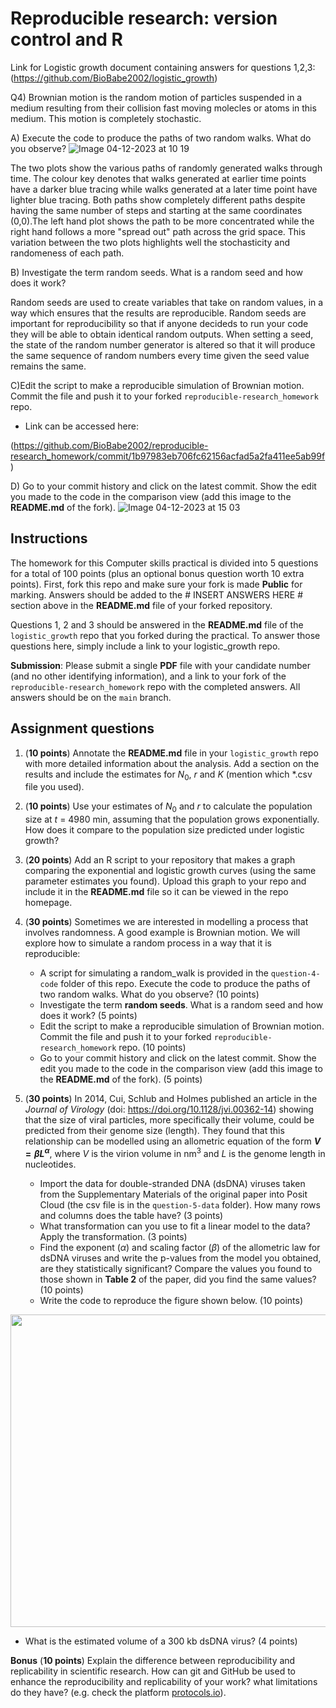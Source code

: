 # Reproducible research: version control and R

Link for Logistic growth document containing answers for questions 1,2,3:
(https://github.com/BioBabe2002/logistic_growth)

Q4) Brownian motion is the random motion of particles suspended in a medium resulting from their collision fast moving molecles or atoms in this medium. This motion is completely stochastic.

A) Execute the code to produce the paths of two random walks. What do you observe?
![Image 04-12-2023 at 10 19](https://github.com/BioBabe2002/reproducible-research_homework/assets/150148922/da7cae40-0d77-4257-af43-c46ae9056627)

The two plots show the various paths of randomly generated walks through time. The colour key denotes that walks generated at earlier time points have a darker blue tracing while walks generated at a later time point have lighter blue tracing. Both paths show completely different paths despite having the same number of steps and starting at the same coordinates (0,0).The left hand plot shows the path to be more concentrated while the right hand follows a more "spread out" path across the grid space. This variation between the two plots highlights well the stochasticity and randomeness of each path. 

B) Investigate the term random seeds. What is a random seed and how does it work?

Random seeds are used to create variables that take on random values, in a way which ensures that the results are reproducible. Random seeds are important for reproducibility so that if anyone decideds to run your code they will be able to obtain identical random outputs. When setting a seed, the state of the random number generator is altered so that it will produce the same sequence of random numbers every time given the seed value remains the same.

C)Edit the script to make a reproducible simulation of Brownian motion. Commit the file and push it to your forked `reproducible-research_homework` repo.

- Link can be accessed here:

(https://github.com/BioBabe2002/reproducible-research_homework/commit/1b97983eb706fc62156acfad5a2fa411ee5ab99f)

D) Go to your commit history and click on the latest commit. Show the edit you made to the code in the comparison view (add this image to the **README.md** of the fork).
![Image 04-12-2023 at 15 03](https://github.com/BioBabe2002/reproducible-research_homework/assets/150148922/c3c991fb-c371-4806-8a03-65d74283550c)


## Instructions

The homework for this Computer skills practical is divided into 5 questions for a total of 100 points (plus an optional bonus question worth 10 extra points). First, fork this repo and make sure your fork is made **Public** for marking. Answers should be added to the # INSERT ANSWERS HERE # section above in the **README.md** file of your forked repository.

Questions 1, 2 and 3 should be answered in the **README.md** file of the `logistic_growth` repo that you forked during the practical. To answer those questions here, simply include a link to your logistic_growth repo.

**Submission**: Please submit a single **PDF** file with your candidate number (and no other identifying information), and a link to your fork of the `reproducible-research_homework` repo with the completed answers. All answers should be on the `main` branch.

## Assignment questions 

1) (**10 points**) Annotate the **README.md** file in your `logistic_growth` repo with more detailed information about the analysis. Add a section on the results and include the estimates for $N_0$, $r$ and $K$ (mention which *.csv file you used).
   
2) (**10 points**) Use your estimates of $N_0$ and $r$ to calculate the population size at $t$ = 4980 min, assuming that the population grows exponentially. How does it compare to the population size predicted under logistic growth? 

3) (**20 points**) Add an R script to your repository that makes a graph comparing the exponential and logistic growth curves (using the same parameter estimates you found). Upload this graph to your repo and include it in the **README.md** file so it can be viewed in the repo homepage.
   
4) (**30 points**) Sometimes we are interested in modelling a process that involves randomness. A good example is Brownian motion. We will explore how to simulate a random process in a way that it is reproducible:

   - A script for simulating a random_walk is provided in the `question-4-code` folder of this repo. Execute the code to produce the paths of two random walks. What do you observe? (10 points)
   - Investigate the term **random seeds**. What is a random seed and how does it work? (5 points)
   - Edit the script to make a reproducible simulation of Brownian motion. Commit the file and push it to your forked `reproducible-research_homework` repo. (10 points)
   - Go to your commit history and click on the latest commit. Show the edit you made to the code in the comparison view (add this image to the **README.md** of the fork). (5 points)

5) (**30 points**) In 2014, Cui, Schlub and Holmes published an article in the *Journal of Virology* (doi: https://doi.org/10.1128/jvi.00362-14) showing that the size of viral particles, more specifically their volume, could be predicted from their genome size (length). They found that this relationship can be modelled using an allometric equation of the form **$`V = \beta L^{\alpha}`$**, where $`V`$ is the virion volume in nm<sup>3</sup> and $`L`$ is the genome length in nucleotides.

   - Import the data for double-stranded DNA (dsDNA) viruses taken from the Supplementary Materials of the original paper into Posit Cloud (the csv file is in the `question-5-data` folder). How many rows and columns does the table have? (3 points)
   - What transformation can you use to fit a linear model to the data? Apply the transformation. (3 points)
   - Find the exponent ($\alpha$) and scaling factor ($\beta$) of the allometric law for dsDNA viruses and write the p-values from the model you obtained, are they statistically significant? Compare the values you found to those shown in **Table 2** of the paper, did you find the same values? (10 points)
   - Write the code to reproduce the figure shown below. (10 points)

  <p align="center">
     <img src="https://github.com/josegabrielnb/reproducible-research_homework/blob/main/question-5-data/allometric_scaling.png" width="600" height="500">
  </p>

  - What is the estimated volume of a 300 kb dsDNA virus? (4 points)

**Bonus** (**10 points**) Explain the difference between reproducibility and replicability in scientific research. How can git and GitHub be used to enhance the reproducibility and replicability of your work? what limitations do they have? (e.g. check the platform [protocols.io](https://www.protocols.io/)).
